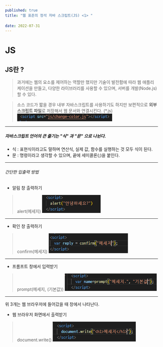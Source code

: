 ```yaml
---
published: true
title: "웹 표준의 정석 자바 스크립트(JS) <1> "

date: 2022-07-31
---
```


# JS

## JS란 ?
> 과거에는 웹의 요소를 제어하는 역할만 했지만 기술이 발전함에 따라 웹 애플리케이션을 만들고, 다양한 라이브러리를 사용할 수 있으며, 서버를 개발(Node.js) 할 수 있다.

> 소스 코드가 짧을 경우 내부 자바스크립트를 사용하기도 하지만 보편적으로 **외부 스크립트 파일**로 저장해서 웹 문서와 연결시킨다. (*.js)<br/>
![outjs](/assets/img/js%20img/outjs.PNG)

***

##### 자바스크립트 언어의 큰 줄기는 "식" 과 "문" 으로 나뉜다.
+ 식 : 표현식이라고도 말하며 연산식, 실제 값, 함수를 실행하는 것 모두 식이 된다. <br/>
+ 문 : 명령이라고 생각할 수 있으며, 끝에 세미콜론(;)을 붙인다.

***

###### 간단한 입출력 방법
+ 알림 창 출력하기
>alert(메세지) ![alert](/assets/img/js%20img/alert.PNG)

***

+ 확인 창 출력하기
>confirm(메세지) ![confirm](/assets/img/js%20img/confirm.PNG)

***

+ 프롬프트 창에서 입력받기
>prompt(메세지, (기본값)) ![prompt](/assets/img/js%20img/prompt.PNG)

***

위 3개는 웹 브라우저에 들어갔을 때 창에서 나타난다.

+ 웹 브라우저 화면에서 출력받기
>document.write() ![document](/assets/img/js%20img/document.PNG)